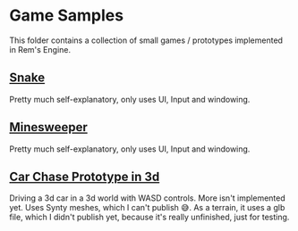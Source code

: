 # Game Samples

This folder contains a collection of small games / prototypes implemented in Rem's Engine.

## [Snake](snake/SnakeGamePanel.kt)

Pretty much self-explanatory, only uses UI, Input and windowing.

## [Minesweeper](minesweeper/Minesweeper.kt)

Pretty much self-explanatory, only uses UI, Input and windowing.

## [Car Chase Prototype in 3d](CarChase.kt)

Driving a 3d car in a 3d world with WASD controls.
More isn't implemented yet.
Uses Synty meshes, which I can't publish 😅.
As a terrain, it uses a glb file, which I didn't publish yet, because it's really unfinished, just for testing.